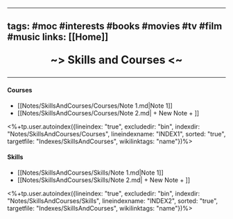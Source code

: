 ----
tags: #moc #interests #books #movies #tv #film #music 
links: [[Home]]
----
<p align="center" style="font-size: 25; font-weight: bold;"> ~> Skills and Courses <~ </p>

----

#### Courses
<!--INDEX1-->
- [[Notes/SkillsAndCourses/Courses/Note 1.md|Note 1]]
- [[Notes/SkillsAndCourses/Courses/Note 2.md| + New Note + ]]

<%+tp.user.autoindex({lineindex: "true", excludedir: "bin", indexdir: "Notes/SkillsAndCourses/Courses", lineindexname: "INDEX1", sorted: "true", targetfile: "Indexes/SkillsAndCourses", wikilinktags: "name"})%>
<!--INDEX1-->

#### Skills
<!--INDEX2-->
- [[Notes/SkillsAndCourses/Skills/Note 1.md|Note 1]]
- [[Notes/SkillsAndCourses/Skills/Note 2.md| + New Note + ]]

<%+tp.user.autoindex({lineindex: "true", excludedir: "bin", indexdir: "Notes/SkillsAndCourses/Skills", lineindexname: "INDEX2", sorted: "true", targetfile: "Indexes/SkillsAndCourses", wikilinktags: "name"})%>
<!--INDEX2-->
